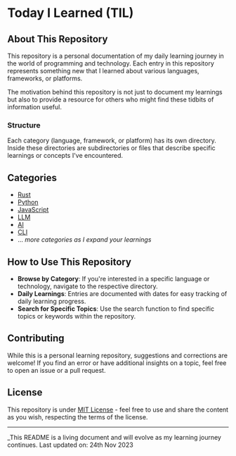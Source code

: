 # Today I Learned (TIL)

## About This Repository

This repository is a personal documentation of my daily learning journey in the
world of programming and technology. Each entry in this repository represents
something new that I learned about various languages, frameworks, or platforms.

The motivation behind this repository is not just to document my learnings but
also to provide a resource for others who might find these tidbits of
information useful.

### Structure

Each category (language, framework, or platform) has its own directory. Inside
these directories are subdirectories or files that describe specific learnings
or concepts I've encountered.

## Categories

- [Rust](/Rust)
- [Python](/Python)
- [JavaScript](/JavaScript)
- [LLM](/LLM)
- [AI](/AI)
- [CLI](/CLI)
- ... _more categories as I expand your learnings_

## How to Use This Repository

- **Browse by Category**: If you're interested in a specific language or
  technology, navigate to the respective directory.
- **Daily Learnings**: Entries are documented with dates for easy tracking of
  daily learning progress.
- **Search for Specific Topics**: Use the search function to find specific
  topics or keywords within the repository.

## Contributing

While this is a personal learning repository, suggestions and corrections are
welcome! If you find an error or have additional insights on a topic, feel free
to open an issue or a pull request.

## License

This repository is under [MIT License](LICENSE.md) - feel free to use and share
the content as you wish, respecting the terms of the license.

---

\_This README is a living document and will evolve as my learning journey
continues. Last updated on: 24th Nov 2023
